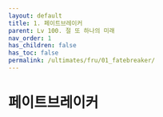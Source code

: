 ```yaml
---
layout: default
title: 1. 페이트브레이커
parent: Lv 100. 절 또 하나의 미래
nav_order: 1
has_children: false
has_toc: false
permalink: /ultimates/fru/01_fatebreaker/
---
```


# **페이트브레이커**
